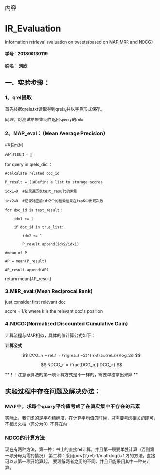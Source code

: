 <font face="宋体" size="4" color="black"> 
内容 
</font>

# IR_Evaluation

information retrieval evaluation on  tweets(based on MAP,MRR and NDCG)

#### 学号：201800130119

#### 姓名： 刘欣

## 一、实验步骤：

### 1、qrel提取

首先根据qrels.txt读取得到qrels,并以字典形式保存。

同理，对测试结果集同样返回query的rels

### 2、MAP_eval：（Mean Average Precision）

##伪代码

AP_result = []

for query in qrels_dict：

    #calculate related doc_id
    
    P_result = []#Define a list to storage scores
    
    idx1=0  #记录遍历表test_result的索引
    
    idx2=0  #记录对应前idx2个的检索结果在topK中出现次数
    
    for doc_id in test_result：
    
        idx1 += 1
        
        if doc_id in true_list:
            
            idx2 += 1
            
            P_result.append(idx2/idx1)
    
    #mean of P
    
    AP = mean(P_result)
    
    AP_result.append(AP)

return  mean(AP_result)

### 3.MRR_eval:(Mean Reciprocal Rank)

just consider first relevant doc

score =  1/k   where k is the relevant doc's position

### 4.NDCG:(Normalized Discounted Cumulative Gain)

计算流程与MAP相似，具体的值计算公式如下：

**计算公式**

$$
DCG_n = rel_1 + \Sigma_{i=2}^{n}\frac{rel_i}{\log_2i}
$$

$$
NDCG_n = \frac{DCG_n}{IDCG_n}
$$

**！！注意该算法的第一项计算方式是不一样的，需要单独拿出来算 **

## 实验过程中存在问题及解决办法：

### MAP中，求每个query平均值考虑了在真实集中不存在的元素

实际上，我们求的是平均精确度，在计算平均值的时候，只需要考虑相关的即可，不相关文档（评分为0）不算在内

### NDCG的计算方法
现在有两种方法，第一种：书上的直接rel计算，并且第一项要单独计算（否则第一项分母为零的情况）
第二种：采用pow(2,rel)-1/math.log(i+1,2)的方法，直接可以从第一项开始算起。
要理解两者之间的不同，并且只能采用其中一种来计算。






